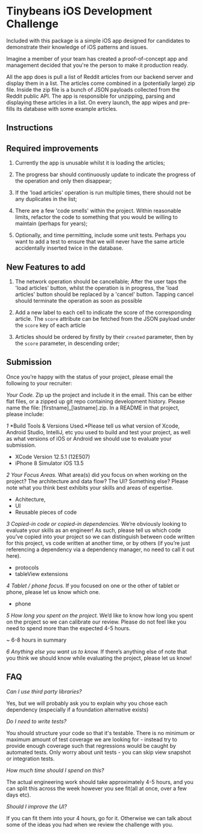 # Tinybeans iOS Development Challenge

Included with this package is a simple iOS app designed for candidates
to demonstrate their knowledge of iOS patterns and issues.

Imagine a member of your team has created a proof-of-concept app and management decided that you're the person to make it production ready.

All the app does is pull a list of Reddit articles from our backend server and display them in a list.
The articles come combined in a (potentially large) zip file.
Inside the zip file is a bunch of JSON payloads collected from the Reddit public API.
The app is responsible for unzipping, parsing and displaying these articles in a list.
On every launch, the app wipes and pre-fills its database with some example articles.

## Instructions

## Required improvements

1) Currently the app is unusable whilst it is loading the articles;

2) The progress bar should continuously update to indicate the progress of the operation and only then disappear;

3) If the 'load articles' operation is run multiple times, there should not be any duplicates in the list;

4) There are a few 'code smells' within the project. Within reasonable limits, refactor the code to something
that you would be willing to maintain (perhaps for years);

5) Optionally, and time permitting, include some unit tests. Perhaps you want to add a test to ensure that we will never have the same article accidentally inserted twice in the database.

## New Features to add

1) The network operation should be cancellable;
After the user taps the 'load articles' button, whilst the operation is in progress,
the 'load articles' button should be replaced by a 'cancel' button.
Tapping cancel should terminate the operation as soon as possible

2) Add a new label to each cell to indicate the score of the corresponding article.
The `score` attribute can be fetched from the JSON payload under the `score` key of each article

3) Articles should be ordered by firstly by their `created` parameter, then
by the `score` parameter, in descending order;

## Submission

Once you’re happy with the status of your project, please email the following to your recruiter:

*Your Code.* Zip up the project and include it in the email. This can be either flat files, or a zipped up git repo containing development history. Please name the file: [firstname]_[lastname].zip.
In a README in that project, please include:

*1* *Build Tools & Versions Used.*Please tell us what version of Xcode, Android Studio, IntelliJ, etc you used to build and test your project, as well as what versions of iOS or Android we should use to evaluate your submission.

- XCode Version 12.5.1 (12E507)
- iPhone 8 Simulator iOS 13.5

*2* *Your Focus Areas.* What area(s) did you focus on when working on the project? The architecture and data flow? The UI? Something else? Please note what you think best exhibits your skills and areas of expertise.

- Achitecture, 
- UI
- Reusable pieces of code

*3* *Copied-in code or copied-in dependencies.* We’re obviously looking to evaluate your skills as an engineer! As such, please tell us which code you’ve copied into your project so we can distinguish between code written for this project, vs code written at another time, or by others (if you’re just referencing a dependency via a dependency manager, no need to call it out here).

- protocols 
- tableView extensions

*4* *Tablet / phone focus.* If you focused on one or the other of tablet or phone, please let us know which one.

- phone

*5* *How long you spent on the project.* We’d like to know how long you spent on the project so we can calibrate our review. Please do not feel like you need to spend more than the expected 4-5 hours.

~ 6-8 hours in summary

*6* *Anything else you want us to know.* If there’s anything else of note that you think we should know while evaluating the project, please let us know!

## FAQ

*Can I use third party libraries?*

Yes, but we will probably ask you to explain why you chose
each dependency (especially if a foundation alternative exists)

*Do I need to write tests?*

You should structure your code so that it's testable. There is no minimum or maximum amount of test coverage we are looking for - instead try to provide enough coverage such that regressions would be caught by automated tests. Only worry about unit tests - you can skip view snapshot or integration tests.

*How much time should I spend on this?*

The actual engineering work should take approximately 4-5 hours, and you can split this across the week however you see fit(all at once, over a few days etc).

*Should I improve the UI?*

If you can fit them into your 4 hours, go for it. Otherwise we can talk about some of the ideas
you had when we review the challenge with you.
